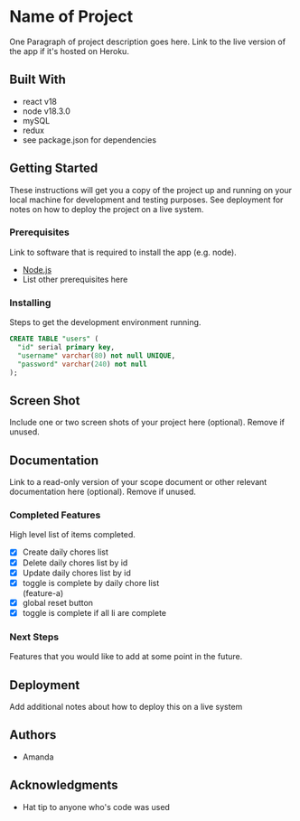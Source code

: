 # Name of Project

One Paragraph of project description goes here. Link to the live version of the app if it's hosted on Heroku.

## Built With

* react v18
* node v18.3.0
* mySQL
* redux
* see package.json for dependencies

## Getting Started

These instructions will get you a copy of the project up and running on your local machine for development and testing purposes. See deployment for notes on how to deploy the project on a live system.

### Prerequisites

Link to software that is required to install the app (e.g. node).

- [Node.js](https://nodejs.org/en/)
- List other prerequisites here


### Installing

Steps to get the development environment running.

```sql
CREATE TABLE "users" (
  "id" serial primary key,
  "username" varchar(80) not null UNIQUE,
  "password" varchar(240) not null
);
```

## Screen Shot

Include one or two screen shots of your project here (optional). Remove if unused.

## Documentation

Link to a read-only version of your scope document or other relevant documentation here (optional). Remove if unused.

### Completed Features

High level list of items completed.

- [x] Create daily chores list
- [x] Delete daily chores list by id
- [x] Update daily chores list by id
- [x] toggle is complete by daily chore list  
      (feature-a)
- [x] global reset button
- [x] toggle is complete if all li are complete

### Next Steps

Features that you would like to add at some point in the future.


## Deployment

Add additional notes about how to deploy this on a live system

## Authors

* Amanda


## Acknowledgments

* Hat tip to anyone who's code was used